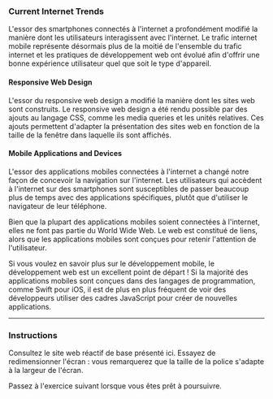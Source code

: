 ### Current Internet Trends

L'essor des smartphones connectés à l'internet a profondément modifié la manière dont les utilisateurs interagissent avec l'internet. Le trafic internet mobile représente désormais plus de la moitié de l'ensemble du trafic internet et les pratiques de développement web ont évolué afin d'offrir une bonne expérience utilisateur quel que soit le type d'appareil.

#### Responsive Web Design

L'essor du responsive web design a modifié la manière dont les sites web sont construits. Le responsive web design a été rendu possible par des ajouts au langage CSS, comme les media queries et les unités relatives. Ces ajouts permettent d'adapter la présentation des sites web en fonction de la taille de la fenêtre dans laquelle ils sont affichés.

#### Mobile Applications and Devices

L'essor des applications mobiles connectées à l'internet a changé notre façon de concevoir la navigation sur l'internet. Les utilisateurs qui accèdent à l'internet sur des smartphones sont susceptibles de passer beaucoup plus de temps avec des applications spécifiques, plutôt que d'utiliser le navigateur de leur téléphone.

Bien que la plupart des applications mobiles soient connectées à l'internet, elles ne font pas partie du World Wide Web. Le web est constitué de liens, alors que les applications mobiles sont conçues pour retenir l'attention de l'utilisateur.

Si vous voulez en savoir plus sur le développement mobile, le développement web est un excellent point de départ ! Si la majorité des applications mobiles sont conçues dans des langages de programmation, comme Swift pour iOS, il est de plus en plus fréquent de voir des développeurs utiliser des cadres JavaScript pour créer de nouvelles applications.

---
### Instructions

Consultez le site web réactif de base présenté ici. Essayez de redimensionner l'écran : vous remarquerez que la taille de la police s'adapte à la largeur de l'écran.

Passez à l'exercice suivant lorsque vous êtes prêt à poursuivre.


